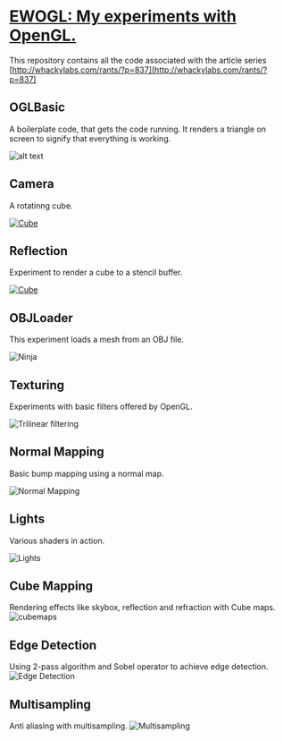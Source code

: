 [EWOGL: My experiments with OpenGL.](http://whackylabs.com/rants/?p=837)
=========================================================================
This repository contains all the code associated with the article series [http://whackylabs.com/rants/?p=837](http://whackylabs.com/rants/?p=837)

OGLBasic
--------
A boilerplate code, that gets the code running. It renders a triangle on screen to signify that everything is working.

![alt text](http://i.imgur.com/J1KAjH8.png "Triangle")

Camera
-------

A rotatinng cube.

[![Cube](http://img.youtube.com/vi/ItIRYFkJKRs/0.jpg)](http://www.youtube.com/watch?v=ItIRYFkJKRs)

Reflection
-----------
Experiment to render a cube to a stencil buffer.

[![Cube](http://img.youtube.com/vi/v9WT0CBiAsk/0.jpg)](http://www.youtube.com/watch?v=v9WT0CBiAsk)

OBJLoader
---------
This experiment loads a mesh from an OBJ file.

![Ninja](http://imgur.com/YGMM3yF.png)

Texturing
----------
Experiments with basic filters offered by OpenGL.

![Trilinear filtering](http://i.imgur.com/v5brRtJ.png)

Normal Mapping
-------------
Basic bump mapping using a normal map.

![Normal Mapping](http://i.imgur.com/ZFCazGp.png)

Lights
------
Various shaders in action.

![Lights](http://i.imgur.com/FUQgBsI.png)

Cube Mapping
------------
Rendering effects like skybox, reflection and refraction with Cube maps.
![cubemaps](http://i.imgur.com/FpjKlIT.png)

Edge Detection
--------------
Using 2-pass algorithm and Sobel operator to achieve edge detection.
![Edge Detection](http://i.imgur.com/RWQ7lzy.png)

Multisampling
-------------
Anti aliasing with multisampling.
![Multisampling](http://i.imgur.com/kKic8An.png)

